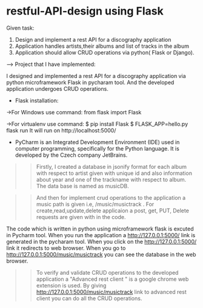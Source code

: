 # restful-API-design using Flask
Given task:
1) Design and implement a rest API for a discography application
2) Application handles artists,their albums and list of tracks in the album
3) Application should allow CRUD operations via python( Flask or Django).

--> Project that I have implemented:

I designed and implemented a rest API for a discography application via python microframework Flask in pycharam tool. And the developed application undergoes CRUD operations.

* Flask installation:

->For Windows use command: from flask import Flask

->For virtualenv use command:
  $ pip install Flask
  $ FLASK_APP=hello.py flask run
  It will run on http://localhost:5000/

* PyCharm is an Integrated Development Environment (IDE) used in computer programming, specifically for the Python language. It is developed by the Czech company JetBrains.

>> Firstly, I created a database in jsonify format for each album with respect to artist given with unique id and also information about year and one of the trackname with respect to album. The data base is named as musicDB.

>> And then for implement crud operations to the application a music path is given i.e, /music/musictrack .
>> For create,read,update,delete applicaion a post, get, PUT, Delete requests are given with in the code.

The code which is written in python using microframework flask is excuted in Pycharm tool. When you run the application a http://127.0.0.1:5000/ link is generated in the pycharam tool. When you click on the http://127.0.0.1:5000/ link it redirects to web browser. When you go to http://127.0.0.1:5000/music/musictrack you can see the database in the web browser.

>> To verify and validate CRUD operations to the developed application a "Advanced rest client " is a google chrome web extension is used.
By giving http://127.0.0.1:5000/music/musictrack link to advanced rest client you can do all the CRUD operations.
